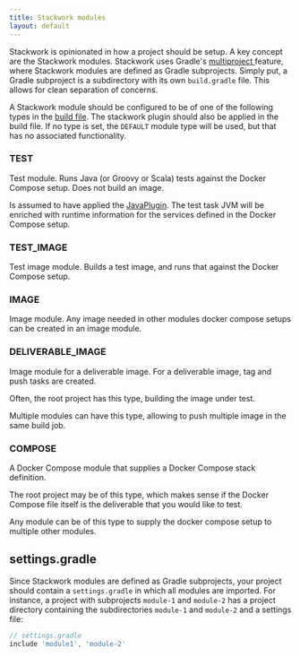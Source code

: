 ```yaml
---
title: Stackwork modules
layout: default
---
```

Stackwork is opinionated in how a project should be setup. A key concept are the Stackwork modules.
Stackwork uses Gradle's [multiproject ](https://docs.gradle.org/current/userguide/multi_project_builds.html) feature,
where Stackwork modules are defined as Gradle subprojects. 
Simply put, a Gradle subproject is a subdirectory with its own `build.gradle` file.
This allows for clean separation of concerns.

A Stackwork module should be configured to be of one of the following types in the [build file](/reference/build-file/).
The stackwork plugin should also be applied in the build file.
If no type is set, the `DEFAULT` module type will be used, but that has no associated functionality.

### TEST
Test module. Runs Java (or Groovy or Scala) tests against the Docker Compose setup. Does not build an image.

Is assumed to have applied the [JavaPlugin](https://docs.gradle.org/current/userguide/java_plugin.html).
The test task JVM will be enriched with runtime information for the services defined in the Docker Compose setup.

### TEST_IMAGE
Test image module. Builds a test image, and runs that against the Docker Compose setup.

### IMAGE
Image module. Any image needed in other modules docker compose setups can be created in an image module.

### DELIVERABLE_IMAGE
Image module for a deliverable image. For a deliverable image, tag and push tasks are created.

Often, the root project has this type, building the image under test.

Multiple modules can have this type, allowing to push multiple image in the same build job.

### COMPOSE
A Docker Compose module that supplies a Docker Compose stack definition.

The root project may be of this type, which makes sense if the Docker Compose file itself is the deliverable that you would like to test.

Any module can be of this type to supply the docker compose setup to multiple other modules.

## settings.gradle

Since Stackwork modules are defined as Gradle subprojects, your project should contain a `settings.gradle` in which all
modules are imported. For instance, a project with subprojects `module-1` and `module-2` has a project directory containing the
subdirectories `module-1` and `module-2` and a settings file:

~~~ groovy
// settings.gradle
include 'module1', 'module-2'
~~~
